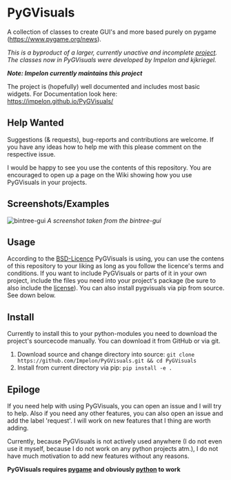 # PyGVisuals
A collection of classes to create GUI's and more based purely on pygame (https://www.pygame.org/news).

_This is a byproduct of a larger, currently unactive and incomplete [project](https://github.com/AlinaGri/CoolesSpiel).
The classes now in PyGVisuals were developed by Impelon and kjkriegel._

___Note: Impelon currently maintains this project___

The project is (hopefully) well documented and includes most basic widgets.
For Documentation look here: https://impelon.github.io/PyGVisuals/

## Help Wanted
Suggestions (& requests), bug-reports and contributions are welcome. If you have any ideas how to help me with this please comment on the respective issue.

I would be happy to see you use the contents of this repository. You are encouraged to open up a page on the Wiki showing how you use PyGVisuals in your projects.

## Screenshots/Examples
![bintree-gui](pygvisuals/examples/bintree-gui/screenshot.png)
_A screenshot taken from the bintree-gui_

## Usage
According to the [BSD-Licence](LICENSE) PyGVisuals is using, you can use the contens of this repository to your liking as long as you follow the licence's terms and conditions. If you want to include PyGVisuals or parts of it in your own project, include the files you need into your project's package (be sure to also include the [license](LICENSE)). You can also install pygvisuals via pip from source. See down below.

## Install

Currently to install this to your python-modules you need to download the project's sourcecode manually. You can download it from GitHub or via git.

1. Download source and change directory into source: `git clone https://github.com/Impelon/PyGVisuals.git && cd PyGVisuals`
2. Install from current directory via pip: `pip install -e .`

## Epiloge

If you need help with using PyGVisuals, you can open an issue and I will try to help.
Also if you need any other features, you can also open an issue and add the label 'request'. I will work on new features that I thing are worth adding.

Currently, because PyGVisuals is not actively used anywhere (I do not even use it myself, because I do not work on any python projects atm.), I do not have much motivation to add new features without any reasons.

__PyGVisuals requires [pygame](https://www.pygame.org/news) and obviously [python](https://www.python.org/) to work__
